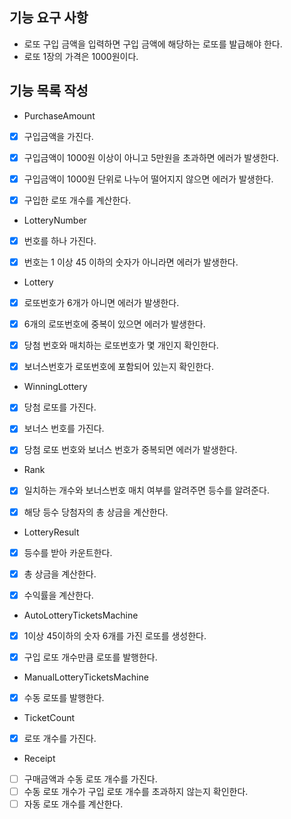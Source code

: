 ## 기능 요구 사항
- 로또 구입 금액을 입력하면 구입 금액에 해당하는 로또를 발급해야 한다.
- 로또 1장의 가격은 1000원이다.

## 기능 목록 작성
- PurchaseAmount
- [x] 구입금액을 가진다.
- [x] 구입금액이 1000원 이상이 아니고 5만원을 초과하면 에러가 발생한다.
- [x] 구입금액이 1000원 단위로 나누어 떨어지지 않으면 에러가 발생한다.
- [x] 구입한 로또 개수를 계산한다.


- LotteryNumber
- [x] 번호를 하나 가진다.
- [x] 번호는 1 이상 45 이하의 숫자가 아니라면 에러가 발생한다.   


- Lottery
- [x] 로또번호가 6개가 아니면 에러가 발생한다.
- [x] 6개의 로또번호에 중복이 있으면 에러가 발생한다.
- [x] 당첨 번호와 매치하는 로또번호가 몇 개인지 확인한다.
- [x] 보너스번호가 로또번호에 포함되어 있는지 확인한다.


- WinningLottery
- [x] 당첨 로또를 가진다.
- [x] 보너스 번호를 가진다.
- [x] 당첨 로또 번호와 보너스 번호가 중복되면 에러가 발생한다.


- Rank
- [x] 일치하는 개수와 보너스번호 매치 여부를 알려주면 등수를 알려준다.
- [x] 해당 등수 당첨자의 총 상금을 계산한다.


- LotteryResult
- [x] 등수를 받아 카운트한다.
- [x] 총 상금을 계산한다.
- [x] 수익률을 계산한다.


- AutoLotteryTicketsMachine
- [x] 1이상 45이하의 숫자 6개를 가진 로또를 생성한다.
- [x] 구입 로또 개수만큼 로또를 발행한다.


- ManualLotteryTicketsMachine
- [x] 수동 로또를 발행한다.


- TicketCount
- [x] 로또 개수를 가진다.


- Receipt
- [ ] 구매금액과 수동 로또 개수를 가진다.
- [ ] 수동 로또 개수가 구입 로또 개수를 초과하지 않는지 확인한다.
- [ ] 자동 로또 개수를 계산한다.
